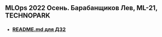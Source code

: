 ## MLOps 2022 Осень. Барабанщиков Лев, ML-21, TECHNOPARK
- ### [README.md для ДЗ2](online_inference/README.md)